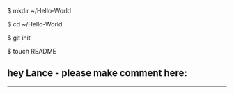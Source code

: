 $ mkdir ~/Hello-World

$ cd ~/Hello-World

$ git init

$ touch README


## hey Lance - please make comment here:

-----
